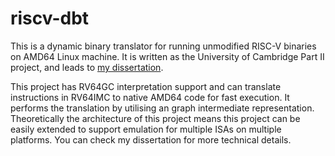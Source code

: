# riscv-dbt

This is a dynamic binary translator for running unmodified RISC-V binaries on AMD64 Linux machine. It is written as the University of Cambridge Part II project, and leads to [my dissertation](https://garyguo.net/uploads/riscv-dbt.pdf).

This project has RV64GC interpretation support and can translate instructions in RV64IMC to native AMD64 code for fast execution. It performs the translation by utilising an graph intermediate representation. Theoretically the architecture of this project means this project can be easily extended to support emulation for multiple ISAs on multiple platforms. You can check my dissertation for more technical details.
